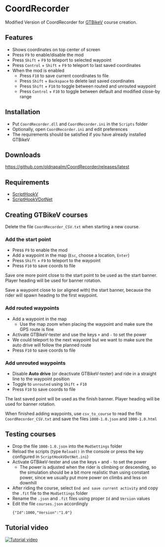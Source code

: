 # CoordRecorder

Modified Version of CoordRecorder for [GTBikeV](https://www.gtbikev.com/) course creation.

## Features
- Shows coordinates on top center of screen
- Press `F9` to enable/disable the mod
- Press `Shift` + `F9` to teleport to selected waypoint
- Press `Control` + `Shift` + `F9` to teleport to last saved coordinates
- When the mod is enabled
  - Press `F10` to save current coordinates to file
  - Press `Shift` + `Backspace` to delete last saved coordinates
  - Press `Shift` + `F10` to toggle between routed and unrouted waypoint
  - Press `Control` + `F10` to toggle between default and modified close-by range

## Installation
- Put `CoordRecorder.dll` and `CoordRecorder.ini` in the `Scripts` folder
- Optionally, open `CoordRecorder.ini` and edit preferences
- The requirements should be satisfied if you have already installed GTBikeV

## Downloads
https://github.com/oldnapalm/CoordRecorder/releases/latest

## Requirements
- [ScriptHookV](http://www.dev-c.com/gtav/scripthookv/)
- [ScriptHookVDotNet](https://github.com/crosire/scripthookvdotnet/releases)

## Creating GTBikeV courses

Delete the file `CoordRecorder_CSV.txt` when starting a new course.

### Add the start point
- Press `F9` to enable the mod
- Add a waypoint in the map (`Esc`, choose a location, `Enter`)
- Press `Shift` + `F9` to teleport to the waypoint
- Press `F10` to save coords to file

Save one more point close to the start point to be used as the start banner. Player heading will be used for banner rotation.

Save a waypoint close to (or aligned with) the start banner, because the rider will spawn heading to the first waypoint.

### Add routed waypoints
- Add a waypoint in the map
  - Use the map zoom when placing the waypoint and make sure the GPS route is fine
- Activate GTBikeV-tester and use the keys `+` and `-` to set the power
- We could teleport to the next waypoint but we want to make sure the auto drive will follow the planned route
- Press `F10` to save coords to file

### Add unrouted waypoints
- Disable **Auto drive** (or deactivate GTBikeV-tester) and ride in a straight line to the waypoint position
- Toggle to `unrouted` using `Shift` + `F10`
- Press `F10` to save coords to file

The last saved point will be used as the finish banner. Player heading will be used for banner rotation.

When finished adding waypoints, use `csv_to_course` to read the file `CoordRecorder_CSV.txt` and save the files `1000-1.0.json` and `1000-1.0.html`

## Testing courses

- Drop the file `1000-1.0.json` into the `ModSettings` folder
- Reload the scripts (type `Reload()` in the console or press the key configured in `ScriptHookVDotNet.ini`)
- Activate GTBikeV-tester and use the keys `+` and `-` to set the power
  - The power is adjusted when the rider is climbing or descending, so the simulation should be a bit more realistic than using constant power, since we usually put more power on climbs and less on downhill
- After riding the course, select `End and save current activity` and copy the `.fit` file to the `ModSettings` folder
- Rename the `.json` and `.fit` files using proper `Id` and `Version` values
- Edit the file `courses.json` accordingly
  ```
  {"Id":1000,"Version":"1.0"}
  ```

## Tutorial video
[![Tutorial video](https://img.youtube.com/vi/yNPSU6sPo9c/0.jpg)](https://www.youtube.com/watch?v=yNPSU6sPo9c)
